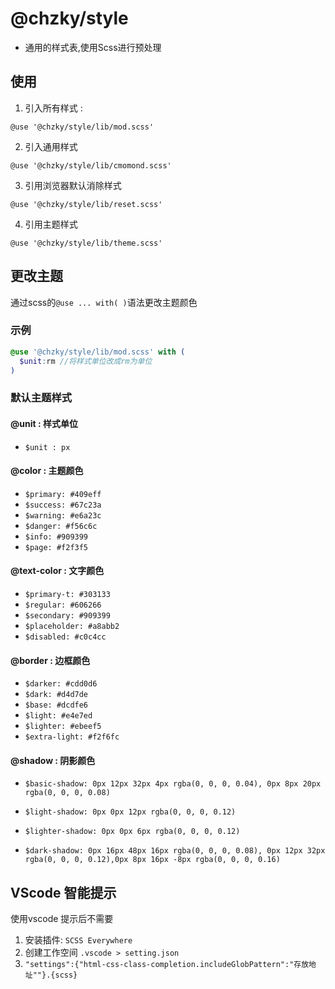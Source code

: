 # @chzky/style

* 通用的样式表,使用Scss进行预处理

## 使用

1. 引入所有样式 :

`@use '@chzky/style/lib/mod.scss'`

2. 引入通用样式

`@use '@chzky/style/lib/cmomond.scss'`

3. 引用浏览器默认消除样式

`@use '@chzky/style/lib/reset.scss'`

4. 引用主题样式

`@use '@chzky/style/lib/theme.scss'`

## 更改主题

通过scss的`@use ... with( )`语法更改主题颜色

### 示例

```scss
@use '@chzky/style/lib/mod.scss' with (
  $unit:rm //将样式单位改成rm为单位
)
```

### 默认主题样式

#### @unit : 样式单位

+ `$unit : px`

#### @color : 主题颜色

+ `$primary: #409eff `
+ `$success: #67c23a` 
+ `$warning: #e6a23c `
+ `$danger: #f56c6c `
+ `$info: #909399`
+ `$page: #f2f3f5 `

#### @text-color : 文字颜色

+ `$primary-t: #303133`
+ `$regular: #606266`
+ `$secondary: #909399` 
+ `$placeholder: #a8abb2` 
+ `$disabled: #c0c4cc` 

#### @border : 边框颜色

+ `$darker: #cdd0d6` 
+ `$dark: #d4d7de` 
+ `$base: #dcdfe6` 
+ `$light: #e4e7ed` 
+ `$lighter: #ebeef5` 
+ `$extra-light: #f2f6fc` 

#### @shadow : 阴影颜色

+ `$basic-shadow: 0px 12px 32px 4px rgba(0, 0, 0, 0.04), 0px 8px 20px rgba(0, 0, 0, 0.08) `
+ `$light-shadow: 0px 0px 12px rgba(0, 0, 0, 0.12)`
+ `$lighter-shadow: 0px 0px 6px rgba(0, 0, 0, 0.12) `

+ `$dark-shadow: 0px 16px 48px 16px rgba(0, 0, 0, 0.08), 0px 12px 32px rgba(0, 0, 0, 0.12),0px 8px 16px -8px rgba(0, 0, 0, 0.16) `

## VScode 智能提示 

使用vscode 提示后不需要

1. 安装插件: `SCSS Everywhere`
2. 创建工作空间 `.vscode > setting.json`
3. `"settings":{"html-css-class-completion.includeGlobPattern":"存放地址""}.{scss}`